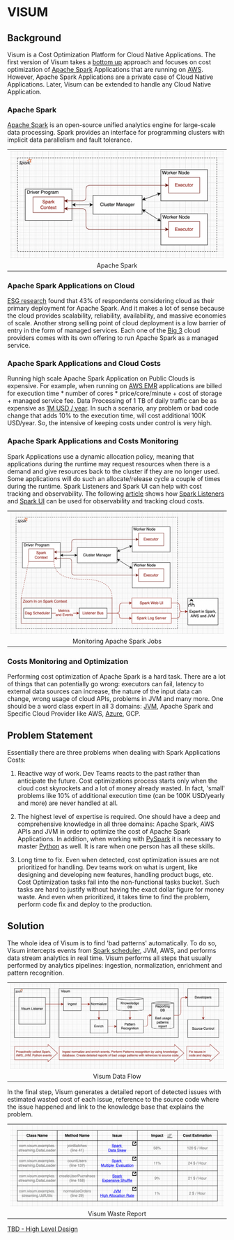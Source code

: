 # VISUM 

## Background
Visum is a Cost Optimization Platform for Cloud Native Applications. The first version of Visum takes a [bottom up](https://en.wikipedia.org/wiki/Top-down_and_bottom-up_design) approach and focuses on cost optimization of [Apache Spark](https://spark.apache.org/) Applications that are running on [AWS](https://en.wikipedia.org/wiki/Amazon_Web_Services/). However, Apache Spark Applications are a private case of Cloud Native Applications. Later, Visum can be extended to handle any Cloud Native Application.

### Apache Spark
[Apache Spark](https://spark.apache.org/) is an open-source unified analytics engine for large-scale data processing. Spark provides an interface for programming clusters with implicit data parallelism and fault tolerance.

<table width="256px">
  <tr>
    <td><img src="./images/spark-1.png"/></td>
  </tr>
  <tr><td align="center">Apache Spark</td></tr>
</table>  

### Apache Spark Applications on Cloud
[ESG research](https://aws.amazon.com/big-data/what-is-spark/) found that 43% of respondents considering cloud as their primary deployment for Apache Spark. And it makes a lot of sense because the cloud provides scalability, reliability, availability, and massive economies of scale. Another strong selling point of cloud deployment is a low barrier of entry in the form of managed services. Each one of the [Big 3](https://www.itprotoday.com/iaas-and-paas/big-3-public-cloud-providers-continue-dominate-led-aws) cloud providers comes with its own offering to run Apache Spark as a managed service. 

### Apache Spark Applications and Cloud Costs
Running high scale Apache Spark Application on Public Clouds is expensive. For example, when running on [AWS EMR](https://aws.amazon.com/emr/pricing/) applications are billed for execution time * number of cores * price/core/minute + cost of storage + managed service fee. Data Processing of 1 TB of daily traffic can be as expensive as [1M USD / year](https://medium.com/itnext/migrating-apache-spark-workloads-from-aws-emr-to-kubernetes-463742b49fda). In such a scenario, any problem or bad code change that adds 10% to the execution time, will cost additional 100K USD/year. So, the intensive of keeping costs under control is very high.


### Apache Spark Applications and Costs Monitoring
Spark Applications use a dynamic allocation policy, meaning that applications during the runtime may request resources when there is a demand and give resources back to the cluster if they are no longer used. Some applications will do such an allocate/release cycle a couple of times during the runtime. Spark Listeners and Spark UI can help with cost tracking and observability. The following [article](https://itnext.io/processing-costs-measurement-on-multi-tenant-emr-clusters-be09a2e021ca) shows how [Spark Listeners](https://spark.apache.org/docs/latest/api/java/index.html?org/apache/spark/scheduler/SparkListener.html) and [Spark UI](https://spark.apache.org/docs/latest/web-ui.html) can be used for observability and tracking cloud costs.
<table width="256px">
  <tr>
    <td><img src="./images/spark-2.png"/></td>
  </tr>
  <tr><td align="center">Monitoring Apache Spark Jobs</td></tr>
</table>

### Costs Monitoring and Optimization
Performing cost optimization of Apache Spark is a hard task. There are a lot of things that can potentially go wrong: executors can fail, latency to external data sources can increase, the nature of the input data can change, wrong usage of cloud APIs, problems in JVM and many more. One should be a word class expert in all 3 domains: [JVM](https://en.wikipedia.org/wiki/Java_virtual_machine), Apache Spark and Specific Cloud Provider like AWS, [Azure](https://en.wikipedia.org/wiki/Microsoft_Azure), GCP.


## Problem Statement
Essentially there are three problems when dealing with Spark Applications Costs:

1. Reactive way of work. Dev Teams reacts to the past rather than anticipate the future. Cost optimizations process starts only when the cloud cost skyrockets and a lot of money already wasted. In fact, 'small' problems like 10% of additional execution time (can be 100K USD/yearly and more) are never handled at all.

2. The highest level of expertise is required. One should have a deep and comprehensive knowledge in all three domains: Apache Spark, AWS APIs and JVM in order to optimize the cost of Apache Spark Applications. In addition, when working with [PySpark](https://spark.apache.org/docs/latest/api/python/#:~:text=PySpark%20is%20an%20interface%20for,data%20in%20a%20distributed%20environment.) it is necessary to master [Python](https://www.python.org/) as well. It is rare when one person has all these skills.

3. Long time to fix. Even when detected, cost optimization issues are not prioritized for handling. Dev teams work on what is urgent, like designing and developing new features, handling product bugs, etc. Cost Optimization tasks fail into the non-functional tasks bucket. Such tasks are hard to justify without having the exact dollar figure for money waste. And even when prioritized, it takes time to find the problem, perform code fix and deploy to the production.


## Solution
The whole idea of Visum is to find 'bad patterns' automatically. To do so, Visum intercepts events from [Spark scheduler](https://mallikarjuna_g.gitbooks.io/spark/content/spark-SparkListener.html), JVM, AWS, and performs data stream analytics in real time. Visum performs all steps that usually performed by analytics pipelines: ingestion, normalization, enrichment and pattern recognition. 

<table width="256px">
  <tr>
    <td><img src="./images/visum-1.png"/></td>
  </tr>
  <tr><td align="center">Visum Data Flow</td></tr>
</table>

In the final step, Visum generates a detailed report of detected issues with estimated wasted cost of each issue, reference to the source code where the issue happened and link to the knowledge base that explains the problem. 

<table width="256px">
  <tr>
    <td><img src="./images/visum-2.png"/></td>
  </tr>
  <tr><td align="center">Visum Waste Report</td></tr>
</table>

[TBD - High Level Design ](https://github.com/dimastatz/visum)










